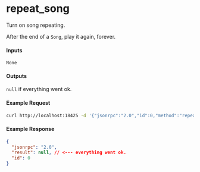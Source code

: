 # repeat_song
Turn on song repeating.

After the end of a `Song`, play it again, forever.

#### Inputs
`None`

#### Outputs
`null` if everything went ok.

#### Example Request
```bash
curl http://localhost:18425 -d '{"jsonrpc":"2.0","id":0,"method":"repeat_song"}'
```

#### Example Response
```json
{
  "jsonrpc": "2.0",
  "result": null, // <--- everything went ok.
  "id": 0
}
```
